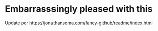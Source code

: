 # Embarrasssingly pleased with this

Update per https://jonathansoma.com/fancy-github/readme/index.html